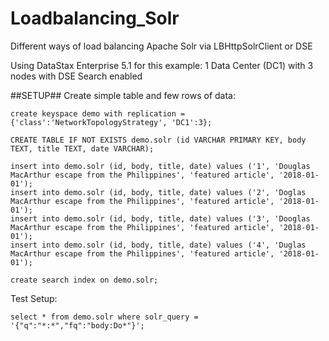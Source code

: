 # Loadbalancing_Solr
Different ways of load balancing Apache Solr via LBHttpSolrClient or DSE

Using DataStax Enterprise 5.1 for this example: 1 Data Center (DC1) with 3 nodes with DSE Search enabled

##SETUP##
Create simple table and few rows of data:

``` 
create keyspace demo with replication = {'class':'NetworkTopologyStrategy', 'DC1':3};
```

```
CREATE TABLE IF NOT EXISTS demo.solr (id VARCHAR PRIMARY KEY, body TEXT, title TEXT, date VARCHAR);
```

```
insert into demo.solr (id, body, title, date) values ('1', 'Douglas MacArthur escape from the Philippines', 'featured article', '2018-01-01');
insert into demo.solr (id, body, title, date) values ('2', 'Doglas MacArthur escape from the Philippines', 'featured article', '2018-01-01');
insert into demo.solr (id, body, title, date) values ('3', 'Dooglas MacArthur escape from the Philippines', 'featured article', '2018-01-01');
insert into demo.solr (id, body, title, date) values ('4', 'Duglas MacArthur escape from the Philippines', 'featured article', '2018-01-01');
```

```
create search index on demo.solr;
```

Test Setup: 
```
select * from demo.solr where solr_query = '{"q":"*:*","fq":"body:Do*"}';
```



